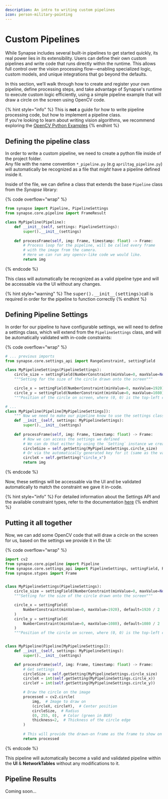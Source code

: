 ```yaml
---
description: An intro to writing custom pipelines
icon: person-military-pointing
---
```


# Custom Pipelines

While Synapse includes several built-in pipelines to get started quickly, its real power lies in its extensibility. Users can define their own custom pipelines and write code that runs directly within the runtime. This allows full control over the vision processing flow—enabling specialized logic, custom models, and unique integrations that go beyond the defaults.

In this section, we’ll walk through how to create and register your own pipeline, define processing steps, and take advantage of Synapse's runtime to execute custom logic efficiently, using a simple pipeline example that will draw a circle on the screen using OpenCV code.

{% hint style="info" %}
This is **not** a guide for how to write pipeline processing code, but how to implement a pipeline class.\
If you're looking to learn about writing vision algorithms, we recommend exploring the [OpenCV Python Examples](https://docs.opencv.org/4.x/d6/d00/tutorial_py_root.html)
{% endhint %}

## Defining the pipeline class

In order to write a custom pipeline, we need to create a python file inside of the project folder.\
Any file with the name convention `*_pipeline.py` (e.g `apriltag_pipeline.py`) will automatically be recognized as a file that _might_ have a pipeline defined inside it.&#x20;

Inside of the file, we can define a class that extends the base `Pipeline` class from the _Synapse_ library:

{% code overflow="wrap" %}
```python
from synapse import Pipeline, PipelineSettings
from synapse.core.pipeline import FrameResult

class MyPipeline(Pipeline):
    def __init__(self, settings: PipelineSettings):
        super().__init__(settings)
        
    def processFrame(self, img: Frame, timestamp: float) -> Frame:
        # Process loop for the pipeline, will be called every frame
        # with the image from the camera.
        # Here we can run any opencv-like code we would like.
        return img
```
{% endcode %}

This class will automatically be recognized as a valid pipeline type and will be accessable via the UI without any changes.

{% hint style="warning" %}
The <kbd>super().\_\_init\_\_(settings)</kbd>call is required in order for the pipeline to function correctly
{% endhint %}

## Defining Pipeline Settings

In order for our pipeline to have configurable settings, we will need to define a settings class, which will extend from the `PipelineSettings` class, and will be automatically validated with in-code constraints:

{% code overflow="wrap" %}
```python
# ... previous imports
from synapse.core.settings_api import RangeConstraint, settingField

class MyPipelineSettings(PipelineSettings):
    circle_size = settingField(NumberConstraint(minValue=0, maxValue=None), default=20)
    """Setting for the size of the circle drawn onto the screen"""

    circle_x = settingField(NumberConstraint(minValue=0, maxValue=1920), default=1920 / 2)
    circle_y = settingField(NumberConstraint(minValue=0, maxValue=1080), default=1080 / 2)
    """Position of the circle on screen, where (0, 0) is the top-left corner."""

# ...
class MyPipeline(Pipeline[MyPipelineSettings]):
    """ Now we need to make our pipeline know to use the settings class we defined """
    def __init__(self, settings: MyPipelineSettings):
        super().__init__(settings)
    
    def processFrame(self, img: Frame, timestamp: float) -> Frame:
        # Now we can access the settings we defined
        # We can do that either by using the `Setting` instance we created
        circleSize = self.getSetting(MyPipelineSettings.circle_size)
        # Or via the automatically generated key for it (same as the var name)
        circleX = self.getSetting("circle_x")
        return img
```
{% endcode %}

Now, these settings will be accessable via the UI and be validated automatically to match the constraint we gave it in-code.

{% hint style="info" %}
For detailed information about the Settings API and the available constraint types, refer to the documentation [here](settings-api.md)
{% endhint %}

## Putting it all together

Now, we can add some OpenCV code that will draw a circle on the screen for us, based on the settings we provide it in the UI:

{% code overflow="wrap" %}
```python
import cv2
from synapse.core.pipeline import Pipeline
from synapse.core.settings_api import PipelineSettings, settingField, RangeConstraint
from synapse.stypes import Frame


class MyPipelineSettings(PipelineSettings):
    circle_size = settingField(NumberConstraint(minValue=0, maxValue=None), default=20)
    """Setting for the size of the circle drawn onto the screen"""

    circle_x = settingField(
        NumberConstraint(minValue=0, maxValue=1920), default=1920 / 2
    )
    circle_y = settingField(
        NumberConstraint(minValue=0, maxValue=1080), default=1080 / 2
    )
    """Position of the circle on screen, where (0, 0) is the top-left corner."""


class MyPipeline(Pipeline[MyPipelineSettings]):
    def __init__(self, settings: MyPipelineSettings):
        super().__init__(settings)

    def processFrame(self, img: Frame, timestamp: float) -> Frame:
        # Get settings
        circleSize = self.getSetting(MyPipelineSettings.circle_size)
        circleX = int(self.getSetting(MyPipelineSettings.circle_x))
        circleY = int(self.getSetting(MyPipelineSettings.circle_y))

        # Draw the circle on the image
        processed = cv2.circle(
            img,  # Image to draw on
            (circleX, circleY),  # Center position
            circleSize,  # Radius
            (0, 255, 0),  # Color (green in BGR)
            thickness=2,  # Thickness of the circle edge
        )
        
        # This will provide the drawn-on frame as the frame to show on the UI
        return processed 


```
{% endcode %}

This pipeline will automatically become a valid and validated pipeline within the **UI** & **NetworkTables** without any modifications to it.&#x20;

## Pipeline Results

Coming soon...

